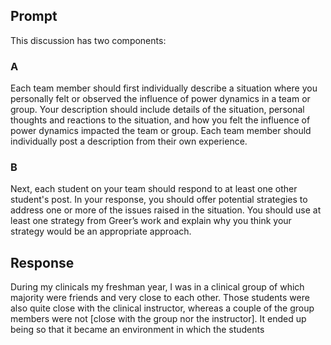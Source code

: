 ## Prompt
This discussion has two components: 
### A
Each team member should first individually describe a situation where you personally felt or observed the influence of power dynamics in a team or group. Your description should include details of the situation, personal thoughts and reactions to the situation, and how you felt the influence of power dynamics impacted the team or group. Each team member should individually post a description from their own experience. 
### B
Next, each student on your team should respond to at least one other student's post. In your response, you should offer potential strategies to address one or more of the issues raised in the situation. You should use at least one strategy from Greer’s work and explain why you think your strategy would be an appropriate approach.
## Response
During my clinicals my freshman year, I was in a clinical group of which majority were friends and very close to each other. Those students were also quite close with the clinical instructor, whereas a couple of the group members were not [close with the group nor the instructor]. It ended up being so that it became an environment in which the students